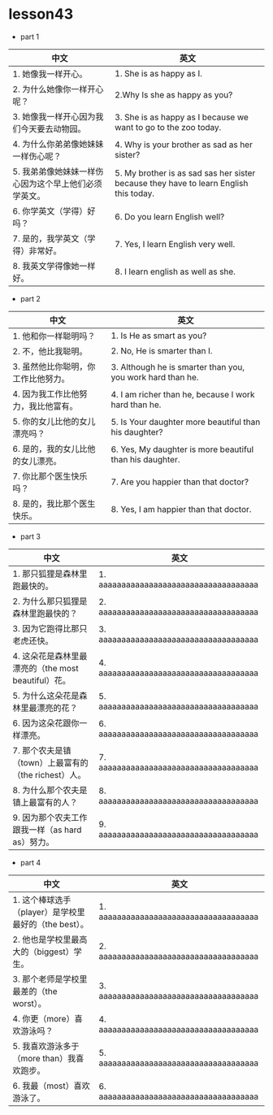 
# lesson43

- part 1

| 中文                                                  | 英文                                                                                  |
| ----------------------------------------------------- | ------------------------------------------------------------------------------------- |
| 1. 她像我一样开心。                                   | 1. She is as happy as I.                                                              |
| 2. 为什么她像你一样开心呢？                           | 2.Why Is she as happy as you?                                                         |
| 3. 她像我一样开心因为我们今天要去动物园。             | 3. She is as happy as I because we want to go to the zoo today.                       |
| 4. 为什么你弟弟像她妹妹一样伤心呢？                   | 4. Why is your brother as sad as her sister?                                          |
| 5. 我弟弟像她妹妹一样伤心因为这个早上他们必须学英文。 | 5. My brother is as sad sas her sister because they have to learn English this today. |
| 6. 你学英文（学得）好吗？                             | 6. Do you learn English well?                                                         |
| 7. 是的，我学英文（学得）非常好。                     | 7. Yes, I learn English very well.                                                    |
| 8. 我英文学得像她一样好。                             | 8. I learn english as well as she.                                                    |

- part 2

| 中文                                | 英文                                                       |
| ----------------------------------- | ---------------------------------------------------------- |
| 1. 他和你一样聪明吗？               | 1. Is He as smart as you?                                  |
| 2. 不，他比我聪明。                 | 2. No, He is smarter than I.                               |
| 3. 虽然他比你聪明，你工作比他努力。 | 3. Although he is smarter than you, you work hard than he. |
| 4. 因为我工作比他努力，我比他富有。 | 4. I am richer than he, because I work hard than he.       |
| 5. 你的女儿比他的女儿漂亮吗？       | 5. Is Your daughter more beautiful than his daughter?      |
| 6. 是的，我的女儿比他的女儿漂亮。   | 6. Yes, My daughter is more beautiful than his daughter.   |
| 7. 你比那个医生快乐吗？             | 7. Are you happier than that doctor?                       |
| 8. 是的，我比那个医生快乐。         | 8. Yes, I am happier than that doctor.                     |

- part 3

| 中文                                                 | 英文                                   |
| ---------------------------------------------------- | -------------------------------------- |
| 1. 那只狐狸是森林里跑最快的。                        | 1. aaaaaaaaaaaaaaaaaaaaaaaaaaaaaaaaaaa |
| 2. 为什么那只狐狸是森林里跑最快的？                  | 2. aaaaaaaaaaaaaaaaaaaaaaaaaaaaaaaaaaa |
| 3. 因为它跑得比那只老虎还快。                        | 3. aaaaaaaaaaaaaaaaaaaaaaaaaaaaaaaaaaa |
| 4. 这朵花是森林里最漂亮的（the most beautiful）花。  | 4. aaaaaaaaaaaaaaaaaaaaaaaaaaaaaaaaaaa |
| 5. 为什么这朵花是森林里最漂亮的花？                  | 5. aaaaaaaaaaaaaaaaaaaaaaaaaaaaaaaaaaa |
| 6. 因为这朵花跟你一样漂亮。                          | 6. aaaaaaaaaaaaaaaaaaaaaaaaaaaaaaaaaaa |
| 7. 那个农夫是镇（town）上最富有的（the richest）人。 | 7. aaaaaaaaaaaaaaaaaaaaaaaaaaaaaaaaaaa |
| 8. 为什么那个农夫是镇上最富有的人？                  | 8. aaaaaaaaaaaaaaaaaaaaaaaaaaaaaaaaaaa |
| 9. 因为那个农夫工作跟我一样（as hard as）努力。      | 9. aaaaaaaaaaaaaaaaaaaaaaaaaaaaaaaaaaa |


- part 4

| 中文                                                  | 英文                                   |
| ----------------------------------------------------- | -------------------------------------- |
| 1. 这个棒球选手（player）是学校里最好的（the best）。 | 1. aaaaaaaaaaaaaaaaaaaaaaaaaaaaaaaaaaa |
| 2. 他也是学校里最高大的（biggest）学生。              | 2. aaaaaaaaaaaaaaaaaaaaaaaaaaaaaaaaaaa |
| 3. 那个老师是学校里最差的（the worst）。              | 3. aaaaaaaaaaaaaaaaaaaaaaaaaaaaaaaaaaa |
| 4. 你更（more）喜欢游泳吗？                           | 4. aaaaaaaaaaaaaaaaaaaaaaaaaaaaaaaaaaa |
| 5. 我喜欢游泳多于（more than）我喜欢跑步。            | 5. aaaaaaaaaaaaaaaaaaaaaaaaaaaaaaaaaaa |
| 6. 我最（most）喜欢游泳了。                           | 6. aaaaaaaaaaaaaaaaaaaaaaaaaaaaaaaaaaa |
